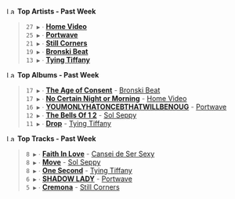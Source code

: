 <!--START_LASTFM_ARTISTS:{"period": "7day", "rows": 5}-->
<a href="https://last.fm" target="_blank"><img src="https://user-images.githubusercontent.com/17434202/215290617-e793598d-d7c9-428f-9975-156db1ba89cc.svg" alt="Last.fm Logo" width="18" height="13"/></a> **Top Artists - Past Week**

> `27 ▶️` ∙ **[Home Video](https://www.last.fm/music/Home+Video)**<br/>
> `25 ▶️` ∙ **[Portwave](https://www.last.fm/music/Portwave)**<br/>
> `21 ▶️` ∙ **[Still Corners](https://www.last.fm/music/Still+Corners)**<br/>
> `19 ▶️` ∙ **[Bronski Beat](https://www.last.fm/music/Bronski+Beat)**<br/>
> `13 ▶️` ∙ **[Tying Tiffany](https://www.last.fm/music/Tying+Tiffany)**<br/>
<!--END_LASTFM_ARTISTS-->

<!--START_LASTFM_ALBUMS:{"period": "7day", "rows": 5}-->
<a href="https://last.fm" target="_blank"><img src="https://user-images.githubusercontent.com/17434202/215290617-e793598d-d7c9-428f-9975-156db1ba89cc.svg" alt="Last.fm Logo" width="18" height="13"/></a> **Top Albums - Past Week**

> `17 ▶️` ∙ **[The Age of Consent](https://www.last.fm/music/Bronski+Beat/The+Age+of+Consent)** - [Bronski Beat](https://www.last.fm/music/Bronski+Beat)<br/>
> `17 ▶️` ∙ **[No Certain Night or Morning](https://www.last.fm/music/Home+Video/No+Certain+Night+or+Morning)** - [Home Video](https://www.last.fm/music/Home+Video)<br/>
> `16 ▶️` ∙ **[YOUMONLYHATONCEBTHATWILLBENOUG](https://www.last.fm/music/Portwave/YOUMONLYHATONCEBTHATWILLBENOUG)** - [Portwave](https://www.last.fm/music/Portwave)<br/>
> `12 ▶️` ∙ **[The Bells Of 1 2](https://www.last.fm/music/Sol+Seppy/The+Bells+Of+1+2)** - [Sol Seppy](https://www.last.fm/music/Sol+Seppy)<br/>
> `11 ▶️` ∙ **[Drop](https://www.last.fm/music/Tying+Tiffany/Drop)** - [Tying Tiffany](https://www.last.fm/music/Tying+Tiffany)<br/>
<!--END_LASTFM_ALBUMS-->

<!--START_LASTFM_TRACKS:{"period": "7day", "rows": 5}-->
<a href="https://last.fm" target="_blank"><img src="https://user-images.githubusercontent.com/17434202/215290617-e793598d-d7c9-428f-9975-156db1ba89cc.svg" alt="Last.fm Logo" width="18" height="13"/></a> **Top Tracks - Past Week**

> `8 ▶️` ∙ **[Faith In Love](https://www.last.fm/music/Cansei+de+Ser+Sexy/_/Faith+In+Love)** - [Cansei de Ser Sexy](https://www.last.fm/music/Cansei+de+Ser+Sexy)<br/>
> `8 ▶️` ∙ **[Move](https://www.last.fm/music/Sol+Seppy/_/Move)** - [Sol Seppy](https://www.last.fm/music/Sol+Seppy)<br/>
> `8 ▶️` ∙ **[One Second](https://www.last.fm/music/Tying+Tiffany/_/One+Second)** - [Tying Tiffany](https://www.last.fm/music/Tying+Tiffany)<br/>
> `6 ▶️` ∙ **[SHADOW LADY](https://www.last.fm/music/Portwave/_/SHADOW+LADY)** - [Portwave](https://www.last.fm/music/Portwave)<br/>
> `5 ▶️` ∙ **[Cremona](https://www.last.fm/music/Still+Corners/_/Cremona)** - [Still Corners](https://www.last.fm/music/Still+Corners)<br/>
<!--END_LASTFM_TRACKS-->